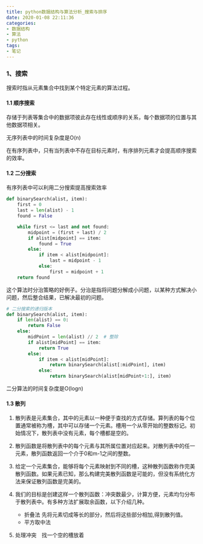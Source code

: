 ```yaml
---
title: python数据结构与算法分析_搜索与排序
date: 2020-01-08 22:11:36
categories: 
- 数据结构
- 算法
- python
tags:
- 笔记
---
```


### 1、搜索

搜索时指从元素集合中找到某个特定元素的算法过程。

#### 1.1 顺序搜索

存储于列表等集合中的数据项彼此存在线性或顺序的关系，每个数据项的位置与其他数据项相关。

无序列表中的时间复杂度是O(n)

在有序列表中，只有当列表中不存在目标元素时，有序排列元素才会提高顺序搜索的效率。

#### 1.2 二分搜索

有序列表中可以利用二分搜索提高搜索效率

```python
def binarySearch(alist, item):
    first = 0
    last = len(alist) - 1
    found = False

    while first <= last and not found:
        midpoint = (first + last) / 2
        if alist[midpoint] == item:
            found = True
        else:
            if item < alist[midpoint]:
                last = midpoint - 1
            else:
                first = midpoint + 1
    return found
```

这个算法时分治策略的好例子。分治是指将问题分解成小问题，以某种方式解决小问题，然后整合结果，已解决最初的问题。

```python
# 二分搜索的递归版本
def binarySearch(alist, item):
    if len(alist) == 0:
        return False
    else:
        midPoint = len(alist) // 2  # 整除
        if alist[midPoint] == item:
            return True
        else:
            if item < alist[midPoint]:
                return binarySearch(alist[:midPoint], item)
            else:
                return binarySearch(alist[midPoint+1:], item)
```

二分算法的时间复杂度是O(logn)

#### 1.3 散列

1. 散列表是元素集合，其中的元素以一种便于查找的方式存储。算列表的每个位置通常被称为槽，其中可以存储一个元素。槽用一个从零开始的整数标记。初始情况下，散列表中没有元素，每个槽都是空的。

2. 散列函数是将散列表中的每个元素与其所属位置对应起来。对散列表中的任一元素，散列函数返回一个介于0和m-1之间的整数。

3. 给定一个元素集合，能够将每个元素映射到不同的槽，这种散列函数称作完美散列函数。如果元素已知，那么构建完美散列函数是可能的，但没有系统化方法来保证散列函数是完美的。

4. 我们的目标是创建这样一个散列函数：冲突数最少，计算方便，元素均匀分布于散列表中。有多种方法扩展取余函数，以下介绍几种。

   - 折叠法 先将元素切成等长的部分，然后将这些部分相加,得到散列值。
   - 平方取中法

5. 处理冲突&emsp;找一个空的槽放着